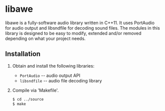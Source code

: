 libawe
======

libawe is a fully-software audio library written in C++11. It uses PortAudio for audio output and libsndfile for decoding sound files. The modules in this library is designed to be easy to modify, extended and/or removed depending on what your project needs. 

Installation
------------

1. Obtain and install the following libraries:
   * `PortAudio` -- audio output API
   * `libsndfile` -- audio file decoding library
2. Compile via 'Makefile'.
   
   ```bash
   $ cd ../source
   $ make
   ```
